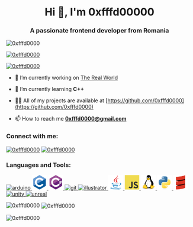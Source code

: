 <h1 align="center">Hi 👋, I'm 0xfffd00000</h1>
<h3 align="center">A passionate frontend developer from Romania</h3>

<p align="left"> <img src="https://komarev.com/ghpvc/?username=0xfffd0000&label=Profile%20views&color=0e75b6&style=flat" alt="0xfffd0000" /> </p>

<p align="left"> <a href="https://github.com/ryo-ma/github-profile-trophy"><img src="https://github-profile-trophy.vercel.app/?username=0xfffd0000" alt="0xfffd0000" /></a> </p>

<p align="left"> <a href="https://twitter.com/0xfffd0000" target="blank"><img src="https://img.shields.io/twitter/follow/0xfffd0000?logo=twitter&style=for-the-badge" alt="0xfffd0000" /></a> </p>

- 🔭 I’m currently working on [The Real World](https://github.com/0xfffd0000/The-Real-World)

- 🌱 I’m currently learning **C++**

- 👨‍💻 All of my projects are available at [https://github.com/0xfffd0000](https://github.com/0xfffd0000)

- 📫 How to reach me **0xfffd0000@gmail.com**

<h3 align="left">Connect with me:</h3>
<p align="left">
<a href="https://twitter.com/0xfffd0000" target="blank"><img align="center" src="https://raw.githubusercontent.com/rahuldkjain/github-profile-readme-generator/master/src/images/icons/Social/twitter.svg" alt="0xfffd0000" height="30" width="40" /></a>
<a href="https://instagram.com/0xfffd0000" target="blank"><img align="center" src="https://raw.githubusercontent.com/rahuldkjain/github-profile-readme-generator/master/src/images/icons/Social/instagram.svg" alt="0xfffd0000" height="30" width="40" /></a>
</p>

<h3 align="left">Languages and Tools:</h3>
<p align="left"> <a href="https://www.arduino.cc/" target="_blank" rel="noreferrer"> <img src="https://cdn.worldvectorlogo.com/logos/arduino-1.svg" alt="arduino" width="40" height="40"/> </a> <a href="https://www.cprogramming.com/" target="_blank" rel="noreferrer"> <img src="https://raw.githubusercontent.com/devicons/devicon/master/icons/c/c-original.svg" alt="c" width="40" height="40"/> </a> <a href="https://www.w3schools.com/cs/" target="_blank" rel="noreferrer"> <img src="https://raw.githubusercontent.com/devicons/devicon/master/icons/csharp/csharp-original.svg" alt="csharp" width="40" height="40"/> </a> <a href="https://git-scm.com/" target="_blank" rel="noreferrer"> <img src="https://www.vectorlogo.zone/logos/git-scm/git-scm-icon.svg" alt="git" width="40" height="40"/> </a> <a href="https://www.adobe.com/in/products/illustrator.html" target="_blank" rel="noreferrer"> <img src="https://www.vectorlogo.zone/logos/adobe_illustrator/adobe_illustrator-icon.svg" alt="illustrator" width="40" height="40"/> </a> <a href="https://www.java.com" target="_blank" rel="noreferrer"> <img src="https://raw.githubusercontent.com/devicons/devicon/master/icons/java/java-original.svg" alt="java" width="40" height="40"/> </a> <a href="https://developer.mozilla.org/en-US/docs/Web/JavaScript" target="_blank" rel="noreferrer"> <img src="https://raw.githubusercontent.com/devicons/devicon/master/icons/javascript/javascript-original.svg" alt="javascript" width="40" height="40"/> </a> <a href="https://www.linux.org/" target="_blank" rel="noreferrer"> <img src="https://raw.githubusercontent.com/devicons/devicon/master/icons/linux/linux-original.svg" alt="linux" width="40" height="40"/> </a> <a href="https://www.python.org" target="_blank" rel="noreferrer"> <img src="https://raw.githubusercontent.com/devicons/devicon/master/icons/python/python-original.svg" alt="python" width="40" height="40"/> </a> <a href="https://www.scala-lang.org" target="_blank" rel="noreferrer"> <img src="https://raw.githubusercontent.com/devicons/devicon/master/icons/scala/scala-original.svg" alt="scala" width="40" height="40"/> </a> <a href="https://unity.com/" target="_blank" rel="noreferrer"> <img src="https://www.vectorlogo.zone/logos/unity3d/unity3d-icon.svg" alt="unity" width="40" height="40"/> </a> <a href="https://unrealengine.com/" target="_blank" rel="noreferrer"> <img src="https://raw.githubusercontent.com/kenangundogan/fontisto/036b7eca71aab1bef8e6a0518f7329f13ed62f6b/icons/svg/brand/unreal-engine.svg" alt="unreal" width="40" height="40"/> </a> </p>

<p><img align="left" src="https://github-readme-stats.vercel.app/api/top-langs?username=0xfffd0000&show_icons=true&locale=en&layout=compact" alt="0xfffd0000" /></p>

<p>&nbsp;<img align="center" src="https://github-readme-stats.vercel.app/api?username=0xfffd0000&show_icons=true&locale=en" alt="0xfffd0000" /></p>

<p><img align="center" src="https://github-readme-streak-stats.herokuapp.com/?user=0xfffd0000&" alt="0xfffd0000" /></p>

